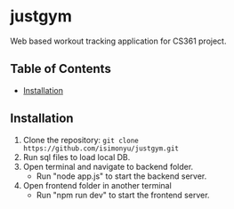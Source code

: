 # justgym

Web based workout tracking application for CS361 project.

## Table of Contents

- [Installation](#installation)

## Installation

1. Clone the repository: `git clone https://github.com/isimonyu/justgym.git`
2. Run sql files to load local DB.
3. Open terminal and navigate to backend folder.
   - Run "node app.js" to start the backend server.
4. Open frontend folder in another terminal
   - Run "npm run dev" to start the frontend server.
